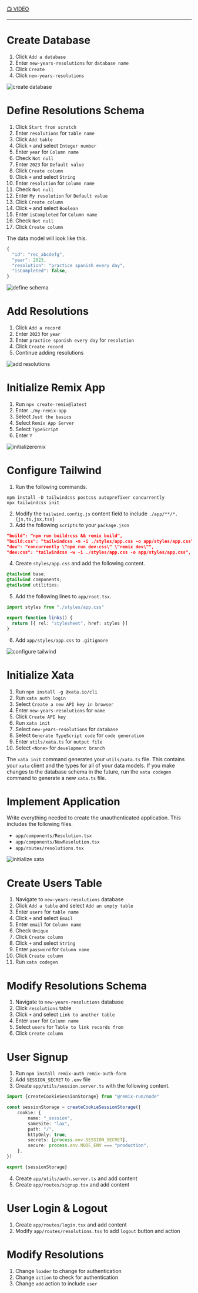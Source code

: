 [📺 VIDEO][video]

---

# Create Database

1. Click `Add a database`
2. Enter `new-years-resolutions` for `database name`
3. Click `Create`
4. Click `new-years-resolutions`

![create database][create-database]

# Define Resolutions Schema

1. Click `Start from scratch`
2. Enter `resolutions` for `table name`
3. Click `Add table`
4. Click `+` and select `Integer number`
5. Enter `year` for `Column name`
6. Check `Not null`
7. Enter `2023` for `Default value`
8. Click `Create column`
9. Click `+` and select `String`
10. Enter `resolution` for `Column name`
11. Check `Not null`
12. Enter `My resolution` for `Default value`
13. Click `Create column`
14. Click `+` and select `Boolean`
15. Enter `isCompleted` for `Column name`
16. Check `Not null`
17. Click `Create column`

The data model will look like this.

```typescript
{
  "id": "rec_abcdefg",
  "year": 2023,
  "resolution": "practice spanish every day",
  "isCompleted": false,
}
```

![define schema][define-schema]

# Add Resolutions

1. Click `Add a record`
2. Enter `2023` for `year`
3. Enter `practice spanish every day` for `resolution`
4. Click `Create record`
5. Continue adding resolutions

![add resolutions][add-resolutions]

# Initialize Remix App

1. Run `npx create-remix@latest`
2. Enter `./my-remix-app`
3. Select `Just the basics`
4. Select `Remix App Server`
5. Select `TypeScript`
6. Enter `Y`

![initializeremix][initialize-remix]

# Configure Tailwind

1. Run the following commands.

```text
npm install -D tailwindcss postcss autoprefixer concurrently
npx tailwindcss init
```

2. Modify the `tailwind.config.js` content field to include `./app/**/*.{js,ts,jsx,tsx}`
3. Add the following `scripts` to your `package.json`

```json
"build": "npm run build:css && remix build",
"build:css": "tailwindcss -m -i ./styles/app.css -o app/styles/app.css",
"dev": "concurrently \"npm run dev:css\" \"remix dev\"",
"dev:css": "tailwindcss -w -i ./styles/app.css -o app/styles/app.css",
```

4. Create `styles/app.css` and add the following content.

```css
@tailwind base;
@tailwind components;
@tailwind utilities;
```

5. Add the following lines to `app/root.tsx`.

```typescript
import styles from "./styles/app.css"

export function links() {
  return [{ rel: "stylesheet", href: styles }]
}
```

6. Add `app/styles/app.css` to `.gitignore`

![configure tailwind][configure-tailwind]

# Initialize Xata

1. Run `npm install -g @xata.io/cli`
2. Run `xata auth login`
3. Select `Create a new API key in browser`
4. Enter `new-years-resolutions` for `name`
5. Click `Create API key`
6. Run `xata init`
7. Select `new-years-resolutions` for `database`
8. Select `Generate TypeScript code` for `code generation`
9. Enter `utils/xata.ts` for `output file`
10. Select `<None>` for `development branch`

The `xata init` command generates your `utils/xata.ts` file. This contains your `xata` client and the types for all of your data models. If you make changes to the database schema in the future, run the `xata codegen` command to generate a new `xata.ts` file.

# Implement Application

Write everything needed to create the unauthenticated application. This includes the following files.

- `app/components/Resolution.tsx`
- `app/components/NewResolution.tsx`
- `app/routes/resolutions.tsx`

![initialize xata][initialize-xata]

# Create Users Table

1. Navigate to `new-years-resolutions` database
2. Click `Add a table` and select `Add an empty table`
3. Enter `users` for `table name`
4. Click `+` and select `Email`
5. Enter `email` for `Column name`
6. Check `Unique`
7. Click `Create column`
4. Click `+` and select `String`
5. Enter `password` for `Column name`
6. Click `Create column`
7. Run `xata codegen`

# Modify Resolutions Schema

1. Navigate to `new-years-resolutions` database
2. Click `resolutions` table
3. Click `+` and select `Link to another table`
4. Enter `user` for `Column name`
5. Select `users` for `Table to link records from`
6. Click `Create column`

# User Signup

1. Run `npm install remix-auth remix-auth-form`
2. Add `SESSION_SECRET` to `.env` file
3. Create `app/utils/session.server.ts` with the following content.

```typescript
import {createCookieSessionStorage} from "@remix-run/node"

const sessionStorage = createCookieSessionStorage({
    cookie: {
        name: "_session",
        sameSite: "lax",
        path: "/",
        httpOnly: true,
        secrets: [process.env.SESSION_SECRET],
        secure: process.env.NODE_ENV === "production",
    },
})

export {sessionStorage}
```

4. Create `app/utils/auth.server.ts` and add content
5. Create `app/routes/signup.tsx` and add content

# User Login & Logout

1. Create `app/routes/login.tsx` and add content
2. Modify `app/routes/resolutions.tsx` to add `logout` button and action

# Modify Resolutions

1. Change `loader` to change for authentication
2. Change `action` to check for authentication
3. Change `add` action to include `user`

[create-database]: images/create-database.png
[define-schema]: images/define-schema.png
[add-resolutions]: images/add-resolutions.png
[initialize-remix]: images/initialize-remix.png
[configure-tailwind]: images/configure-tailwind.png
[initialize-xata]: images/initialize-xata.png
[video]: https://youtu.be/mTA8XBhzv5U
